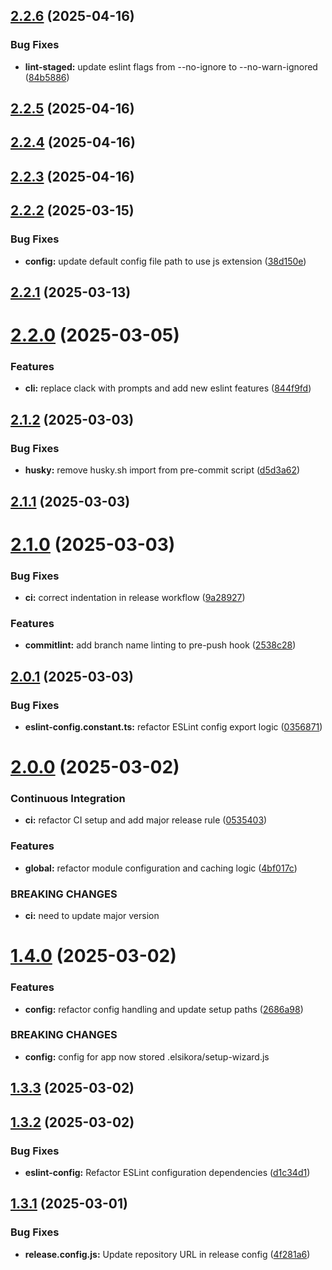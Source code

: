 ## [2.2.6](https://github.com/ElsiKora/Setup-Wizard/compare/v2.2.5...v2.2.6) (2025-04-16)


### Bug Fixes

* **lint-staged:** update eslint flags from --no-ignore to --no-warn-ignored ([84b5886](https://github.com/ElsiKora/Setup-Wizard/commit/84b5886825e2fbf8fb257ceb76e64d0687894e60))

## [2.2.5](https://github.com/ElsiKora/Setup-Wizard/compare/v2.2.4...v2.2.5) (2025-04-16)

## [2.2.4](https://github.com/ElsiKora/Setup-Wizard/compare/v2.2.3...v2.2.4) (2025-04-16)

## [2.2.3](https://github.com/ElsiKora/Setup-Wizard/compare/v2.2.2...v2.2.3) (2025-04-16)

## [2.2.2](https://github.com/ElsiKora/Setup-Wizard/compare/v2.2.1...v2.2.2) (2025-03-15)


### Bug Fixes

* **config:** update default config file path to use js extension ([38d150e](https://github.com/ElsiKora/Setup-Wizard/commit/38d150e629802a5f2d9fcc6260513c114bf3d60f))

## [2.2.1](https://github.com/ElsiKora/Setup-Wizard/compare/v2.2.0...v2.2.1) (2025-03-13)

# [2.2.0](https://github.com/ElsiKora/Setup-Wizard/compare/v2.1.2...v2.2.0) (2025-03-05)


### Features

* **cli:** replace clack with prompts and add new eslint features ([844f9fd](https://github.com/ElsiKora/Setup-Wizard/commit/844f9fdfc1bf95b47085ae2365e8b2c5ff82c009))

## [2.1.2](https://github.com/ElsiKora/Setup-Wizard/compare/v2.1.1...v2.1.2) (2025-03-03)


### Bug Fixes

* **husky:** remove husky.sh import from pre-commit script ([d5d3a62](https://github.com/ElsiKora/Setup-Wizard/commit/d5d3a62f2654228158b6ca2981bd40921e705528))

## [2.1.1](https://github.com/ElsiKora/Setup-Wizard/compare/v2.1.0...v2.1.1) (2025-03-03)

# [2.1.0](https://github.com/ElsiKora/Setup-Wizard/compare/v2.0.1...v2.1.0) (2025-03-03)


### Bug Fixes

* **ci:** correct indentation in release workflow ([9a28927](https://github.com/ElsiKora/Setup-Wizard/commit/9a28927c850cc09a15dc38185e3e1f7407f362ed))


### Features

* **commitlint:** add branch name linting to pre-push hook ([2538c28](https://github.com/ElsiKora/Setup-Wizard/commit/2538c281964d77478f0f42aafd15997a89e30f31))

## [2.0.1](https://github.com/ElsiKora/Setup-Wizard/compare/v2.0.0...v2.0.1) (2025-03-03)


### Bug Fixes

* **eslint-config.constant.ts:** refactor ESLint config export logic ([0356871](https://github.com/ElsiKora/Setup-Wizard/commit/03568714c14be6d5f4dc57b5be983fd0876ac562))

# [2.0.0](https://github.com/ElsiKora/Setup-Wizard/compare/v1.4.0...v2.0.0) (2025-03-02)


### Continuous Integration

* **ci:** refactor CI setup and add major release rule ([0535403](https://github.com/ElsiKora/Setup-Wizard/commit/05354030ee718a18dc70947dd4143f5e82ce95e6))


### Features

* **global:** refactor module configuration and caching logic ([4bf017c](https://github.com/ElsiKora/Setup-Wizard/commit/4bf017c7d9e31a2f3a10311ffa70e8a4d41c5133))


### BREAKING CHANGES

* **ci:** need to update major version

# [1.4.0](https://github.com/ElsiKora/Setup-Wizard/compare/v1.3.3...v1.4.0) (2025-03-02)


### Features

* **config:** refactor config handling and update setup paths ([2686a98](https://github.com/ElsiKora/Setup-Wizard/commit/2686a98edb85e9bf8ae7e72f06901feb5474478e))


### BREAKING CHANGES

* **config:** config for app now stored .elsikora/setup-wizard.js

## [1.3.3](https://github.com/ElsiKora/Setup-Wizard/compare/v1.3.2...v1.3.3) (2025-03-02)

## [1.3.2](https://github.com/ElsiKora/Setup-Wizard/compare/v1.3.1...v1.3.2) (2025-03-02)


### Bug Fixes

* **eslint-config:** Refactor ESLint configuration dependencies ([d1c34d1](https://github.com/ElsiKora/Setup-Wizard/commit/d1c34d19535b3f0b8f2a1a6f9d3877ace7129a33))

## [1.3.1](https://github.com/ElsiKora/Setup-Wizard/compare/v1.3.0...v1.3.1) (2025-03-01)


### Bug Fixes

* **release.config.js:** Update repository URL in release config ([4f281a6](https://github.com/ElsiKora/Setup-Wizard/commit/4f281a679bfd854961f1c120e742e117dfac7acf))
